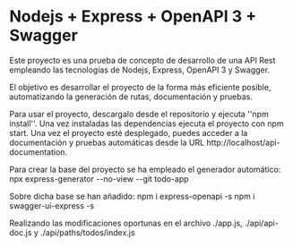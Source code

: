 # Nodejs + Express + OpenAPI 3 + Swagger

Este proyecto es una prueba de concepto de desarrollo de una API Rest empleando las tecnologías de Nodejs, Express, OpenAPI 3 y Swagger.

El objetivo es desarrollar el proyecto de la forma más eficiente posible, automatizando la generación de rutas, documentación y pruebas.

Para usar el proyecto, descargalo desde el repositorio y ejecuta ''npm install''.
Una vez instaladas las dependencias ejecuta el proyecto con npm start.
Una vez el proyecto esté desplegado, puedes acceder a la documentación y pruebas automáticas desde la URL http://localhost/api-documentation.

Para crear la base del proyecto se ha empleado el generador automático:
npx express-generator --no-view --git todo-app

Sobre dicha base se han añadido:
npm i express-openapi -s
npm i swagger-ui-express -s

Realizando las modificaciones oportunas en el archivo ./app.js, ./api/api-doc.js y ./api/paths/todos/index.js
